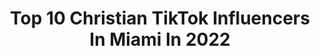 ---
title: Top 10 Christian TikTok Influencers In Miami In 2022
description: >-
  Find top christian TikTok influencers in Miami in 2022. Most popular hashtags: #fyp #christian #greenscreen #miami.
platform: TikTok
hits: 18
text_top: See the best TikTok profiles on inBeat.
text_bottom: Our database aggregates 18 TikTok influencers like this in Miami, United States for you to collaborate.
profiles:
  - username: "melspdx"
    fullname: >-
      Melspdx
    bio: >-
      📍PNW Eat well, travel better, adventure often! ✈️ IG @melspdx Jesus 🙏🏼
    location: "United States"
    followers: 2774
    engagement: 641
    commentsToLikes: 0.142869
    id: ckc38aaqzx24y0j23yr24pa1i
    verified: false
    hashtags: "#upperleftusa, #portlandoregon, #foryou, #washingtoncheck"
  - username: "coloredh0mo"
    fullname: >-
      goodforum
    bio: >-
      this planet gets more ghetto everyday 👙OF subscription ⬇️
    location: "United States"
    followers: 66800
    engagement: 2679
    commentsToLikes: 0.022954
    id: ckcjiw42gd0p60j23nr7l5zt0
    verified: false
    hashtags: "#native, #fyp, #justice, #foryou"
  - username: "alisonkay"
    fullname: >-
      Alison Kay Bowles
    bio: >-
      Follow my store @lacycoe Jesus Follower,Traveler&Model Get my preset FREE👇🏼
    location: "United States"
    followers: 56000
    engagement: 373
    commentsToLikes: 0.051063
    id: ckai03mg661qr0i78oz1w9kcn
    verified: false
    hashtags: "#mlbplayer, #engagementring, #mlbwife, #proposal"
  - username: "gawviofficial"
    fullname: >-
      GAWVI
    bio: >-
      Official GAWVI page. HEATHEN 🌐 now available on all platforms! Broward 🇸🇻🇩🇴
    location: "United States"
    followers: 6093
    engagement: 1518
    commentsToLikes: 0.025846
    id: ck963gbasuov70j78zkyouhg0
    verified: false
    hashtags: "#dominican, #dominicano, #foryourpage, #latino"
  - username: "dena_habboush"
    fullname: >-
      Dena
    bio: >-
      🇮🇶 Trying to hit 35K 🥰 Follow me on insta: @dena_habboush & YouTube
    location: "United States"
    followers: 32300
    engagement: 457
    commentsToLikes: 0.030377
    id: ckbf8vw5wzkj00j23end8cpr4
    verified: false
    hashtags: "#smallbite, #arab, #lebanon, #egyptian"
  - username: "kristen.alexa"
    fullname: >-
      kristen
    bio: >-
      18 miami, florida aYo PeT cHeCk
    location: "United States"
    followers: 62300
    engagement: 1926
    commentsToLikes: 0.039873
    id: ckbwb39of0lab0j23t1or3ftz
    verified: false
    hashtags: "#greenscreenvideo, #fyp, #greenscreen, #duet"
  - username: "ashleystudioco"
    fullname: >-
      SWAG MATS
    bio: >-
      Miami 🌴 I just enjoy making stuff 🤓 Click this link to shop my doormats ↙️
    location: "United States"
    followers: 74800
    engagement: 828
    commentsToLikes: 0.019587
    id: ck9r92o7qetec0j78b6n8x9ks
    verified: false
    hashtags: "#fyp, #smallbusiness, #doormat, #foryoupage"
  - username: "thejacobhaynes03"
    fullname: >-
      Jacob
    bio: >-
      17 Christian Best basketball tiktoker CEO of epic dunks
    location: "United States"
    followers: 137000
    engagement: 1493
    commentsToLikes: 0.045370
    id: ckb165iihtkjy0j23erhqeqdq
    verified: false
    hashtags: "#greenscreen, #duet, #repost, #fyp"
  - username: "thegayrepublican"
    fullname: >-
      The Gay Republican
    bio: >-
      Click the link below to donate to Trump's legal fund!
    location: "United States"
    followers: 172800
    engagement: 2324
    commentsToLikes: 0.080619
    id: ck8qpxo9r5id70j789l5nbgbt
    verified: false
    hashtags: "#rondesantis2024, #gaysfortrump, #duet, #fl"
  - username: "thelindseycarter12"
    fullname: >-
      Lindsey Carter✨
    bio: >-
      •SWFL• •living for the one true king🦋•
    location: "United States"
    followers: 285400
    engagement: 1484
    commentsToLikes: 0.019634
    id: ckb9bpphsy17b0j235qs4f5t1
    verified: false
    hashtags: "#greenscreen, #relationship, #oikosonetrip, #christian"
---